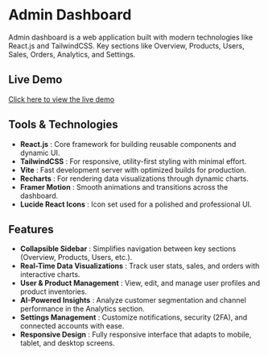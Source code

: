 

# Admin Dashboard

Admin dashboard is a  web application  built with modern technologies like React.js and TailwindCSS. Key sections like Overview, Products, Users, Sales, Orders, Analytics, and Settings.

## Live Demo
[Click here to view the live demo](https://admin-dashboard-teal-seven.vercel.app/)


## Tools & Technologies
<ul>
  <li><strong>React.js</strong> : Core framework for building reusable components and dynamic UI.</li>
  <li><strong>TailwindCSS</strong> : For responsive, utility-first styling with minimal effort.</li>
  <li><strong>Vite</strong> : Fast development server with optimized builds for production.</li>
  <li><strong>Recharts</strong> : For rendering data visualizations through dynamic charts.</li>
  <li><strong>Framer Motion</strong> : Smooth animations and transitions across the dashboard.</li>
  <li><strong>Lucide React Icons</strong> : Icon set used for a polished and professional UI.</li>
</ul>

## Features
<ul>
  <li><strong>Collapsible Sidebar</strong> : Simplifies navigation between key sections (Overview, Products, Users, etc.).</li>
  <li><strong>Real-Time Data Visualizations</strong> : Track user stats, sales, and orders with interactive charts.</li>
  <li><strong>User & Product Management</strong> : View, edit, and manage user profiles and product inventories.</li>
  <li><strong>AI-Powered Insights</strong> : Analyze customer segmentation and channel performance in the Analytics section.</li>
  <li><strong>Settings Management</strong> : Customize notifications, security (2FA), and connected accounts with ease.</li>
  <li><strong>Responsive Design</strong> : Fully responsive interface that adapts to mobile, tablet, and desktop screens.</li>
</ul>
